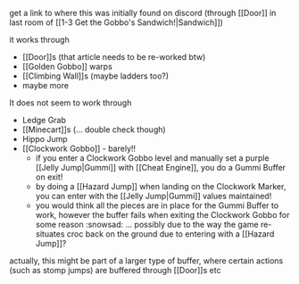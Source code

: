 get a link to where this was initially found on discord (through [[Door]] in last room of [[1-3 Get the Gobbo's Sandwich!|Sandwich]])

it works through
- [[Door]]s (that article needs to be re-worked btw)
- [[Golden Gobbo]] warps
- [[Climbing Wall]]s (maybe ladders too?)
- maybe more

It does not seem to work through
- Ledge Grab
- [[Minecart]]s (... double check though)
- Hippo Jump
- [[Clockwork Gobbo]] - barely!!
	- if you enter a Clockwork Gobbo level and manually set a purple [[Jelly Jump|Gummi]] with [[Cheat Engine]], you do a Gummi Buffer on exit!
	- by doing a [[Hazard Jump]] when landing on the Clockwork Marker, you can enter with the [[Jelly Jump|Gummi]] values maintained!
	- you would think all the pieces are in place for the Gummi Buffer to work, however the buffer fails when exiting the Clockwork Gobbo for some reason :snowsad: ...  possibly due to the way the game re-situates croc back on the ground due to entering with a [[Hazard Jump]]?

actually, this might be part of a larger type of buffer, where certain actions (such as stomp jumps) are buffered through [[Door]]s etc